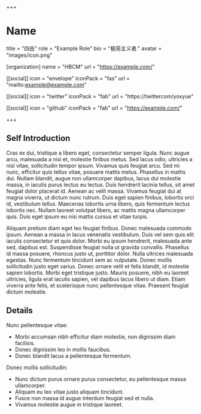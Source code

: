 +++
# Name
title = "四岳"
role = "Example Role"
bio = "极简主义者."
avatar = "images/icon.png"

[organization]
  name = "HBCM"
  url = "https://example.com/"

[[social]]
  icon = "envelope"
  iconPack = "fas"
  url = "mailto:example@example.com"

[[social]]
  icon = "twitter"
  iconPack = "fab"
  url = "https://twittercom/yoxyue"

[[social]]
  icon = "github"
  iconPack = "fab"
  url = "https://example.com/"

+++

## Self Introduction

Cras ex dui, tristique a libero eget, consectetur semper ligula. Nunc augue arcu, malesuada a nisi et, molestie finibus metus. Sed lacus odio, ultricies a nisl vitae, sollicitudin tempor ipsum. Vivamus quis feugiat arcu. Sed mi nunc, efficitur quis tellus vitae, posuere mattis metus. Phasellus in mattis dui. Nullam blandit, augue non ullamcorper dapibus, lacus dui molestie massa, in iaculis purus lectus eu lectus. Duis hendrerit lacinia tellus, sit amet feugiat dolor placerat id. Aenean ac velit massa. Vivamus feugiat dui at magna viverra, ut dictum nunc rutrum. Duis eget sapien finibus, lobortis orci id, vestibulum tellus. Maecenas lobortis urna libero, quis fermentum lectus lobortis nec. Nullam laoreet volutpat libero, ac mattis magna ullamcorper quis. Duis eget ipsum eu nisi mattis cursus et vitae turpis.

Aliquam pretium diam eget leo feugiat finibus. Donec malesuada commodo ipsum. Aenean a massa in lacus venenatis vestibulum. Duis vel sem quis elit iaculis consectetur et quis dolor. Morbi eu ipsum hendrerit, malesuada ante sed, dapibus est. Suspendisse feugiat nulla ut gravida convallis. Phasellus id massa posuere, rhoncus justo ut, porttitor dolor. Nulla ultrices malesuada egestas. Nunc fermentum tincidunt sem ac vulputate. Donec mollis sollicitudin justo eget varius. Donec ornare velit et felis blandit, id molestie sapien lobortis. Morbi eget tristique justo. Mauris posuere, nibh eu laoreet ultricies, ligula erat iaculis sapien, vel dapibus lacus libero ut diam. Etiam viverra ante felis, et scelerisque nunc pellentesque vitae. Praesent feugiat dictum molestie.

## Details  

Nunc pellentesque vitae:
- Morbi accumsan nibh efficitur diam molestie, non dignissim diam facilisis.
- Donec dignissim leo in mollis faucibus.
- Donec blandit lacus a pellentesque fermentum.

Donec mollis sollicitudin:
- Nunc dictum purus ornare purus consectetur, eu pellentesque massa ullamcorper.
- Aliquam eu leo vitae justo aliquam tincidunt.
- Fusce non massa id augue interdum feugiat sed et nulla.
- Vivamus molestie augue in tristique laoreet.
